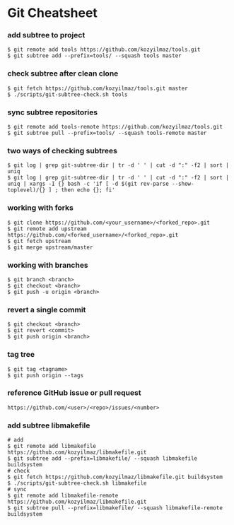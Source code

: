 # Git Cheatsheet

### add subtree to project
```
$ git remote add tools https://github.com/kozyilmaz/tools.git
$ git subtree add --prefix=tools/ --squash tools master
```

### check subtree after clean clone
```
$ git fetch https://github.com/kozyilmaz/tools.git master
$ ./scripts/git-subtree-check.sh tools
```

### sync subtree repositories
```
$ git remote add tools-remote https://github.com/kozyilmaz/tools.git
$ git subtree pull --prefix=tools/ --squash tools-remote master
```

### two ways of checking subtrees
```
$ git log | grep git-subtree-dir | tr -d ' ' | cut -d ":" -f2 | sort | uniq
$ git log | grep git-subtree-dir | tr -d ' ' | cut -d ":" -f2 | sort | uniq | xargs -I {} bash -c 'if [ -d $(git rev-parse --show-toplevel)/{} ] ; then echo {}; fi'
```

### working with forks
```
$ git clone https://github.com/<your_username>/<forked_repo>.git
$ git remote add upstream https://github.com/<forked_username>/<forked_repo>.git
$ git fetch upstream
$ git merge upstream/master
```

### working with branches
```
$ git branch <branch>
$ git checkout <branch>
$ git push -u origin <branch>
```

### revert a single commit
```
$ git checkout <branch>
$ git revert <commit>
$ git push origin <branch>
```

### tag tree
```
$ git tag <tagname>
$ git push origin --tags
```

### reference GitHub issue or pull request
```
https://github.com/<user>/<repo>/issues/<number>
```

### add subtree libmakefile
```
# add
$ git remote add libmakefile https://github.com/kozyilmaz/libmakefile.git
$ git subtree add --prefix=libmakefile/ --squash libmakefile buildsystem
# check
$ git fetch https://github.com/kozyilmaz/libmakefile.git buildsystem
$ ./scripts/git-subtree-check.sh libmakefile
# sync
$ git remote add libmakefile-remote https://github.com/kozyilmaz/libmakefile.git
$ git subtree pull --prefix=libmakefile/ --squash libmakefile-remote buildsystem
```
